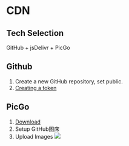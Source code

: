 # CDN 
## Tech Selection
GitHub + jsDelivr + PicGo
## Github
1. Create a new GitHub repository, set public.
2. [Creating a token](https://docs.github.com/en/github/authenticating-to-github/creating-a-personal-access-token)
## PicGo
1. [Download](https://github.com/Molunerfinn/picgo/releases)
2. Setup GitHub图床
3. Upload Images
![](https://cdn.jsdelivr.net/gh/LiMarcus/ImageStorage/vueblog/22.PNG)